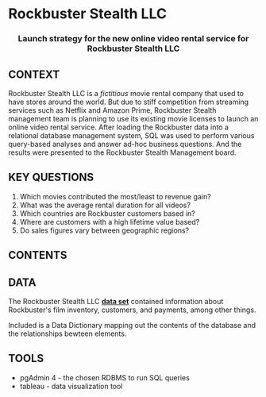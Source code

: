 # Rockbuster Stealth LLC
<h3 align="center">
  Launch strategy for the new online video rental service for Rockbuster Stealth LLC
</h3>

## CONTEXT
Rockbuster Stealth LLC is a _fictitious_ movie rental company that used to have stores around the world. But due to stiff competition from streaming services such as Netflix and Amazon Prime, Rockbuster Stealth management team is planning to use its existing movie licenses to launch an online video rental service. After loading the Rockbuster data into a relational database management system, SQL was used to perform various query-based analyses and answer ad-hoc business questions. And the results were presented to the Rockbuster Stealth Management board.

## KEY QUESTIONS
1. Which movies contributed the most/least to revenue gain?
2. What was the average rental duration for all videos?
3. Which countries are Rockbuster customers based in?
4. Where are customers with a high lifetime value based?
5. Do sales figures vary between geographic regions?

## CONTENTS

## DATA
The Rockbuster Stealth LLC **[data set](http://www.postgresqltutorial.com/wp-content/uploads/2019/05/dvdrental.zip)** contained information about Rockbuster's film inventory, customers, and payments, among other things.

Included is a Data Dictionary mapping out the contents of the database and the relationships bewteen elements.

## TOOLS
* pgAdmin 4 - the chosen RDBMS to run SQL queries
* tableau - data visualization tool
